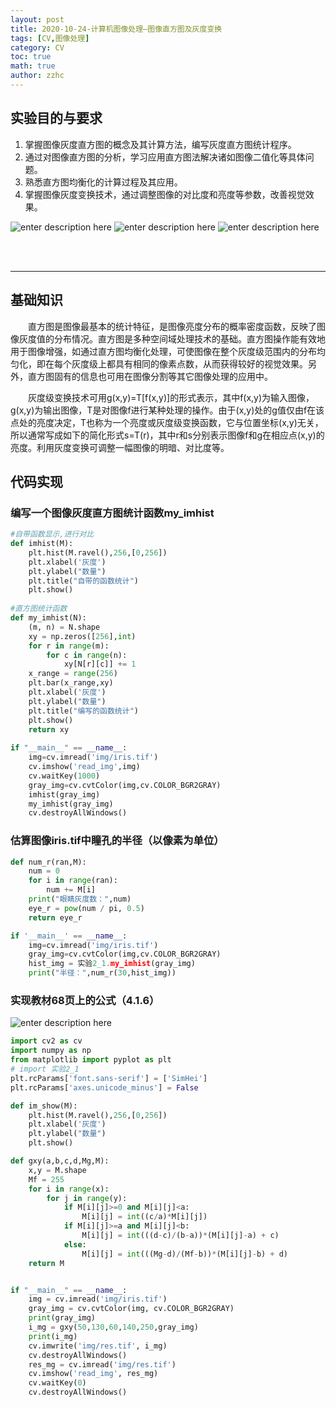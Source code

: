 ```yaml
---
layout: post
title: 2020-10-24-计算机图像处理—图像直方图及灰度变换 
tags: [CV,图像处理]
category: CV
toc: true
math: true
author: zzhc
---
```


## 实验目的与要求

 1. 掌握图像灰度直方图的概念及其计算方法，编写灰度直方图统计程序。
 2. 通过对图像直方图的分析，学习应用直方图法解决诸如图像二值化等具体问题。
 3. 熟悉直方图均衡化的计算过程及其应用。
 4. 掌握图像灰度变换技术，通过调整图像的对比度和亮度等参数，改善视觉效果。

![enter description here](http://img.zzhc321.xyz/blog/1650348926889.png)
![enter description here](http://img.zzhc321.xyz/blog/1650348933281.png)
![enter description here](http://img.zzhc321.xyz/blog/1650348937921.png)






<br>
<br>

***


## 基础知识

&emsp;&emsp;直方图是图像最基本的统计特征，是图像亮度分布的概率密度函数，反映了图像灰度值的分布情况。直方图是多种空间域处理技术的基础。直方图操作能有效地用于图像增强，如通过直方图均衡化处理，可使图像在整个灰度级范围内的分布均匀化，即在每个灰度级上都具有相同的像素点数，从而获得较好的视觉效果。另外，直方图固有的信息也可用在图像分割等其它图像处理的应用中。

&emsp;&emsp;灰度级变换技术可用g(x,y)=T[f(x,y)]的形式表示，其中f(x,y)为输入图像，g(x,y)为输出图像，T是对图像f进行某种处理的操作。由于(x,y)处的g值仅由f在该点处的亮度决定，T也称为一个亮度或灰度级变换函数，它与位置坐标(x,y)无关，所以通常写成如下的简化形式s=T(r)，其中r和s分别表示图像f和g在相应点(x,y)的亮度。利用灰度变换可调整一幅图像的明暗、对比度等。



## 代码实现

### 编写一个图像灰度直方图统计函数my_imhist

```python
#自带函数显示,进行对比
def imhist(M):
    plt.hist(M.ravel(),256,[0,256])
    plt.xlabel('灰度')
    plt.ylabel("数量")
    plt.title("自带的函数统计")
    plt.show()
    
#直方图统计函数
def my_imhist(N):
    (m, n) = N.shape
    xy = np.zeros([256],int)
    for r in range(m):
        for c in range(n):
            xy[N[r][c]] += 1
    x_range = range(256)
    plt.bar(x_range,xy)
    plt.xlabel('灰度')
    plt.ylabel("数量")
    plt.title("编写的函数统计")
    plt.show()
    return xy
    
if "__main__" == __name__:
    img=cv.imread('img/iris.tif')
    cv.imshow('read_img',img)
    cv.waitKey(1000)
    gray_img=cv.cvtColor(img,cv.COLOR_BGR2GRAY)
    imhist(gray_img)
    my_imhist(gray_img)
    cv.destroyAllWindows()
```

### 估算图像iris.tif中瞳孔的半径（以像素为单位）

```python
def num_r(ran,M):
    num = 0
    for i in range(ran):
        num += M[i]
    print("眼睛灰度数：",num)
    eye_r = pow(num / pi, 0.5)
    return eye_r

if '__main__' == __name__:
    img=cv.imread('img/iris.tif')
    gray_img=cv.cvtColor(img,cv.COLOR_BGR2GRAY)
    hist_img = 实验2_1.my_imhist(gray_img)
    print("半径：",num_r(30,hist_img))
```






### 实现教材68页上的公式（4.1.6）
![enter description here](http://img.zzhc321.xyz/blog/1650349217813.png)

```python 
import cv2 as cv
import numpy as np
from matplotlib import pyplot as plt
# import 实验2_1
plt.rcParams['font.sans-serif'] = ['SimHei']
plt.rcParams['axes.unicode_minus'] = False

def im_show(M):
    plt.hist(M.ravel(),256,[0,256])
    plt.xlabel('灰度')
    plt.ylabel("数量")
    plt.show()

def gxy(a,b,c,d,Mg,M):
    x,y = M.shape
    Mf = 255
    for i in range(x):
        for j in range(y):
            if M[i][j]>=0 and M[i][j]<a:
                M[i][j] = int((c/a)*M[i][j])
            if M[i][j]>=a and M[i][j]<b:
                M[i][j] = int(((d-c)/(b-a))*(M[i][j]-a) + c)
            else:
                M[i][j] = int(((Mg-d)/(Mf-b))*(M[i][j]-b) + d)
    return M


if "__main__" == __name__:
    img = cv.imread('img/iris.tif')
    gray_img = cv.cvtColor(img, cv.COLOR_BGR2GRAY)
    print(gray_img)
    i_mg = gxy(50,130,60,140,250,gray_img)
    print(i_mg)
    cv.imwrite('img/res.tif', i_mg)
    cv.destroyAllWindows()
    res_mg = cv.imread('img/res.tif')
    cv.imshow('read_img', res_mg)
    cv.waitKey(0)
    cv.destroyAllWindows()
```